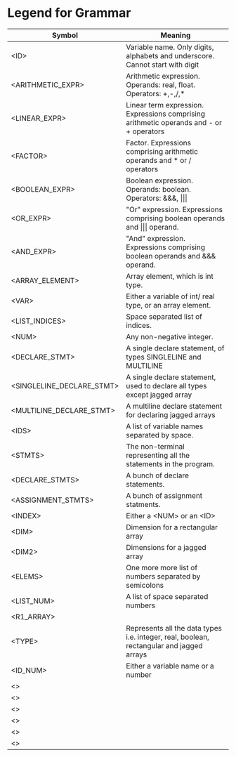 # Legend for Grammar 
|Symbol|Meaning|
|---|---|
|\<ID\>|Variable name. Only digits, alphabets and underscore. Cannot start with digit|
|\<ARITHMETIC_EXPR\>|Arithmetic expression. Operands: real, float. Operators: +,-,/,\*|
|\<LINEAR_EXPR\>|Linear term expression. Expressions comprising arithmetic operands and - or + operators|
|\<FACTOR\>|Factor. Expressions comprising arithmetic operands and * or / operators|
|\<BOOLEAN_EXPR\>|Boolean expression. Operands: boolean. Operators: &&&, \|\|\||
|\<OR_EXPR\>|"Or" expression. Expressions comprising boolean operands and \|\|\| operand.|
|\<AND_EXPR\>|"And" expression. Expressions comprising boolean operands and &&& operand.|
|\<ARRAY_ELEMENT\>|Array element, which is int type.|
|\<VAR\>|Either a variable of int/ real type, or an array element.|
|\<LIST_INDICES\>|Space separated list of indices.|
|\<NUM\>|Any non-negative integer.|
|\<DECLARE_STMT\>|A single declare statement, of types SINGLELINE and MULTILINE|
|\<SINGLELINE_DECLARE_STMT\>|A single declare statement, used to declare all types except jagged array|
|\<MULTILINE_DECLARE_STMT\>|A multiline declare statement for declaring jagged arrays|
|\<IDS\>|A list of variable names separated by space.|
|\<STMTS\>|The non-terminal representing all the statements in the program.|
|\<DECLARE_STMTS\>|A bunch of declare statements.|
|\<ASSIGNMENT_STMTS\>|A bunch of assignment statments.|
|\<INDEX\>|Either a \<NUM\> or an \<ID\>|
|\<DIM\>|Dimension for a rectangular array|
|\<DIM2\>|Dimensions for a jagged array|
|\<ELEMS\>|One more more list of numbers separated by semicolons|
|\<LIST_NUM\>|A list of space separated numbers|
|\<R1_ARRAY\>||
|\<TYPE\>|Represents all the data types i.e. integer, real, boolean, rectangular and jagged arrays|
|\<ID_NUM\>|Either a variable name or a number|
|\<\>||
|\<\>||
|\<\>||
|\<\>||
|\<\>||
|\<\>||
